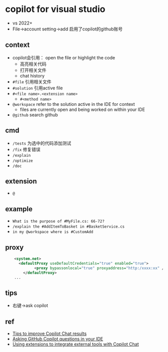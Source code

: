 # copilot for visual studio
+ vs 2022+
+ File->account setting->add 启用了copilot的github账号

## context
+  copilot会引用： open the file or highlight the code 
    + 高亮相关代码
    + 打开相关文件
    + chat history
+ `#file` 引用相关文件
+ `#solution` 引用active file
+ `#<file name>.<extension name>`
    + `#<method name>`
+ `@workspace` refer to the solution active in the IDE for context
    + files  are currently open and being worked on within your IDE
+ `@github` search github
## cmd
<!-- 选中代码后使用 -->
+ `/tests` 为选中的代码添加测试
+ `/fix` 修复错误
+ `/explain`
+ `/optimize`
+ `/doc`

## extension
+ `@`

## example
+ `What is the purpose of #MyFile.cs: 66-72?`
+ `/explain the #AddItemToBasket in #BasketService.cs`
+ `in my @workspace where is #CustomAdd`


## proxy
<!-- C:\Program Files\Microsoft Visual Studio\2022\Community\Common7\IDE\devenv.exe.config -->
```xml
    <system.net>
      <defaultProxy useDefaultCredentials="true" enabled="true">
		     <proxy bypassonlocal="true" proxyaddress="http:/xxxx:xx" />
	    </defaultProxy>
    ...
```

## tips
+ 右键->ask copilot

## ref
+ [Tips to improve Copilot Chat results](https://learn.microsoft.com/en-us/visualstudio/ide/copilot-chat-context?view=vs-2022#slash-commands)
+ [Asking GitHub Copilot questions in your IDE](https://docs.github.com/en/copilot/using-github-copilot/asking-github-copilot-questions-in-your-ide?tool=visualstudio)
+ [Using extensions to integrate external tools with Copilot Chat](https://docs.github.com/en/copilot/using-github-copilot/using-extensions-to-integrate-external-tools-with-copilot-chat)